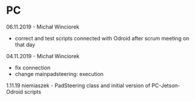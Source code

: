 # PC
06.11.2019 - Michał Winciorek
- correct and test scripts connected with Odroid after scrum meeting on that day

04.11.2019 - Michał Winciorek
- fix connection 
- change mainpadsteering:
  execution
  
1.11.19 niemiaszek - PadSteering class and initial version of PC-Jetson-Odroid scripts